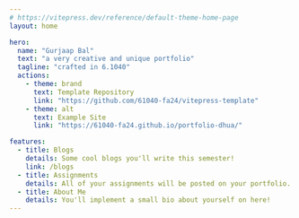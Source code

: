 ```yaml
---
# https://vitepress.dev/reference/default-theme-home-page
layout: home

hero:
  name: "Gurjaap Bal"
  text: "a very creative and unique portfolio"
  tagline: "crafted in 6.1040"
  actions:
    - theme: brand
      text: Template Repository
      link: "https://github.com/61040-fa24/vitepress-template"
    - theme: alt
      text: Example Site
      link: "https://61040-fa24.github.io/portfolio-dhua/"

features:
  - title: Blogs
    details: Some cool blogs you'll write this semester!
    link: /blogs
  - title: Assignments
    details: All of your assignments will be posted on your portfolio.
  - title: About Me
    details: You'll implement a small bio about yourself on here!
---
```

